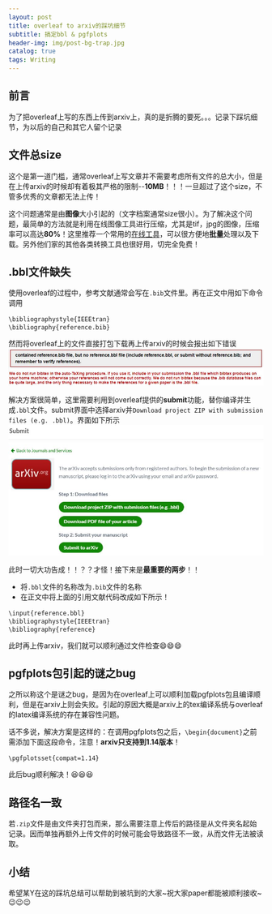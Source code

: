 ```yaml
---
layout: post
title: overleaf to arxiv的踩坑细节
subtitle: 搞定bbl & pgfplots
header-img: img/post-bg-trap.jpg 
catalog: true
tags: Writing
---
```


## 前言
为了把overleaf上写的东西上传到arxiv上，真的是折腾的要死。。。记录下踩坑细节，为以后的自己和其它人留个记录

## 文件总size
这个是第一道门槛，通常overleaf上写文章并不需要考虑所有文件的总大小，但是在上传arxiv的时候却有着极其严格的限制--<strong>10MB</strong>！！！一旦超过了这个size，不管多优秀的文章都无法上传！

这个问题通常是由<strong>图像</strong>大小引起的（文字档案通常size很小）。为了解决这个问题，最简单的方法就是利用在线图像工具进行压缩，尤其是tif，jpg的图像，压缩率可以高达<strong>80%</strong>！这里推荐一个常用的[在线工具](https://compressjpeg.com/zh/)，可以很方便地<strong>批量</strong>处理以及下载。另外他们家的其他各类转换工具也很好用，切完全免费！

## .bbl文件缺失
使用overleaf的过程中，参考文献通常会写在```.bib```文件里。再在正文中用如下命令调用
```ccs
\bibliographystyle{IEEEtran}
\bibliography{reference.bib}
```

然而将overleaf上的文件直接打包下载再上传arxiv的时候会报出如下错误
<img src="/img/post-oa-bbl-error.jpg" width="700"/>

解决方案很简单，这里需要利用到overleaf提供的<strong>submit</strong>功能，替你编译并生成```.bbl```文件。submit界面中选择arxiv并```Download project ZIP with submission files (e.g. .bbl)```。界面如下所示
<img src="/img/post-oa-overleaf-submit.jpg" width="700"/>

此时一切大功告成！！？？才怪！接下来是<strong>最重要的两步</strong>！！

* 将```.bbl```文件的名称改为```.bib```文件的名称
* 在正文中将上面的引用文献代码改成如下所示！
```ccs
\input{reference.bbl}
\bibliographystyle{IEEEtran}
\bibliography{reference}
```

此时再上传arxiv，我们就可以顺利通过文件检查😄😄😄

## pgfplots包引起的谜之bug

之所以称这个是谜之bug，是因为在overleaf上可以顺利加载pgfplots包且编译顺利，但是在arxiv上则会失败。引起的原因大概是arxiv上的tex编译系统与overleaf的latex编译系统的存在兼容性问题。

话不多说，解决方案是这样的：在调用pgfplots包之后，```\begin{document}```之前需添加下面这段命令，注意！<strong>arxiv只支持到1.14版本</strong>！
```
\pgfplotsset{compat=1.14}
```

此后bug顺利解决！😆😆😆

## 路径名一致
若```.zip```文件是由文件夹打包而来，那么需要注意上传后的路径是从文件夹名起始记录。因而单独再额外上传文件的时候可能会导致路径不一致，从而文件无法被读取。

## 小结
希望某Y在这的踩坑总结可以帮助到被坑到的大家~祝大家paper都能被顺利接收~😉😉😉



